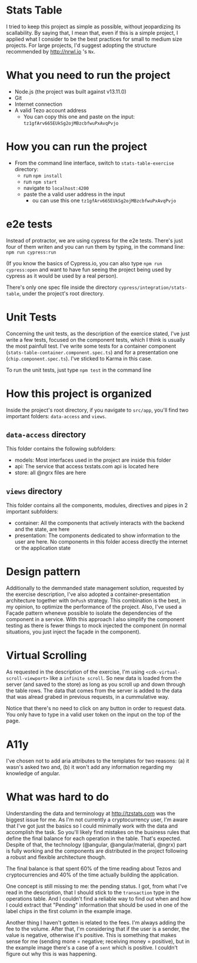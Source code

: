 # Stats Table

I tried to keep this project as simple as possible, without jeopardizing its scallability. By saying
that, I mean that, even if this is a simple project, I applied what I consider to be the best
practices for small to medium size projects. For large projects, I'd suggest adopting the 
structure recommended by http://nrwl.io 's `Nx`.

# What you need to run the project

- Node.js (the project was built against v13.11.0)
- Git
- Internet connection
- A valid Tezo account address 
  - You can copy this one and paste on the input: `tz1gfArv665EUkSg2ojMBzcbfwuPxAvqPvjo`

# How you can run the project

- From the command line interface, switch to `stats-table-exercise` directory:
  - run `npm install`
  - run `npm start`
  - navigate to `localhost:4200`
  - paste the a valid user address in the input
    - ou can use this one `tz1gfArv665EUkSg2ojMBzcbfwuPxAvqPvjo`

# e2e tests

Instead of protractor, we are using cypress for the e2e tests. There's just four of them writen and
you can run them by typing, in the command line: `npm run cypress:run`

(If you know the basics of Cypress.io, you can also type `npm run cypress:open` and want to have fun
seeing the project being used by cypress as it would be used by a real person).

There's only one spec file inside the directory `cypress/integration/stats-table`, under the
project's root directory.

# Unit Tests

Concerning the unit tests, as the description of the exercice stated, I've just write a few tests,
focused on the component tests, which I think is usually the most painfull test. I've write some
tests for a container component (`stats-table-container.component.spec.ts`) and for a presentation
one (`chip.component.spec.ts`). I've sticked to Karma in this case.

To run the unit tests, just type `npm test` in the command line

# How this project is organized

Inside the project's root directory, if you navigate to `src/app`, you'll find two important
folders: `data-access` and `views`.

## `data-access` directory

This folder contains the following subfolders:

- models: Most interfaces used in the project are inside this folder
- api: The service that access txstats.com api is located here
- store: all @ngrx files are here

## `views` directory

This folder contains all the components, modules, directives and pipes in 2 important subfolders:

- container: All the components that actively interacts with the backend and the state, are here
- presentation: The components dedicated to show information to the user are here. No components
  in this folder access directly the internet or the application state

# Design pattern

Additionally to the demmanded state management solution, requested by the exercise description, I've
also adopted a container-presentation architecture together with `OnPush` strategy. This combination
is the best, in my opinion, to optimize the performance of the project. Also, I've used a Façade
pattern wheneve possible to isolate the dependencies of the component in a service. With this
approach I also simplify the component testing as there is fewer things to mock injected the
component (in normal situations, you just inject the façade in the component).

# Virtual Scrolling

As requested in the description of the exercise, I'm using `<cdk-virtual-scroll-viewport>` like a
`infinite scroll`. So new data is loaded from the server (and saved to the store) as long as you
scroll up and down through the table rows. The data that comes from the server is added to the data
that was alread grabed in previous requests, in a cummulative way.

Notice that there's no need to click on any button in order to request data. You only have to type
in a valid user token on the input on the top of the page.

# A11y

I've chosen not to add aria attributes to the templates for two reasons: (a) it wasn's asked two
and, (b) it won't add any information regarding my knowledge of angular.

# What was hard to do

Understanding the data and terminology at http://tzstats.com was the biggest issue for me. As I'm
not currently a cryptocurrency user, I'm aware that I've got just the basics so I could minimally
work with the data and accomplish the task. So you'll likely find mistakes on the business rules
that define the final balance for each operation in the table. That's expected. Despite of that,
the technology (@angular, @angular/material, @ngrx) part is fully working and the components are
distributed in the project following a robust and flexible architecture though.

The final balance is that spent 60% of the time reading about Tezos and cryptocurrencies and 40% of
the time actually building the application.

One concept is still missing to me: the pending status. I got, from what I've read in the description,
that I should stick to the `transaction` type in the operations table. And I couldn't find a
reliable way to find out when and how I could extract that "Pending" information that should be used
in one of the label chips in the first column in the example image.

Another thing I haven't gotten is related to the fees. I'm always adding the fee to the volume.
After that, I'm considering that if the user is a sender, the value is negative, otherwise it's
positive. This is something that makes sense for me (sending mone = negative; receiving
money = positive), but in the example image there's a case of a `sent` which is positive. I couldn't
figure out why this is was happening.
